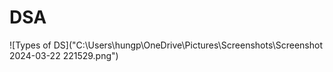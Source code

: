 # DSA

![Types of DS]("C:\Users\hungp\OneDrive\Pictures\Screenshots\Screenshot 2024-03-22 221529.png")
